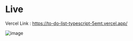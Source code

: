 # Live 
Vercel Link : https://to-do-list-typescript-5emt.vercel.app/

![image](https://github.com/bltMustafa/to-do-list-typescript/assets/92399033/0584abef-4cd2-469b-89fb-7dd06fb0907c)
